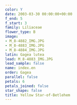 ```yaml
---
color: Y
date: 2003-03-30 00:00:00+00:00
f_end: 5
f_start: 3
family: Liliaceae
flower_type: B
image:
- M_8-4882_IMG.JPG
- M_8-4883_IMG.JPG
- M_8-4884_IMG.JPG
latin: Gagea lutea
lead: M_8-4883_IMG.JPG
lead_sample: false
name: index.en
order: Gagea
parallel: false
petals: 6
petals_joined: false
star_shape: false
title: Yellow Star-of-Betlehem
---
```

